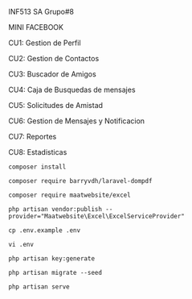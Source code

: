 INF513      SA      Grupo#8

MINI FACEBOOK

CU1: Gestion de Perfil

CU2: Gestion de Contactos

CU3: Buscador de Amigos

CU4: Caja de Busquedas de mensajes

CU5: Solicitudes de Amistad

CU6: Gestion de Mensajes y Notificacion

CU7: Reportes

CU8: Estadisticas


```composer install```

```composer require barryvdh/laravel-dompdf```

```composer require maatwebsite/excel```

```php artisan vendor:publish --provider="Maatwebsite\Excel\ExcelServiceProvider"```

```cp .env.example .env ```

```vi .env ```

```php artisan key:generate```

```php artisan migrate --seed ```

```php artisan serve ```
